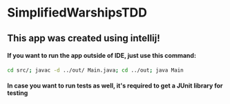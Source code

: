 # SimplifiedWarshipsTDD

## This app was created using intellij!
#### If you want to run the app outside of IDE, just use this command:
```bash
cd src/; javac -d ../out/ Main.java; cd ../out; java Main
```
#### In case you want to run tests as well, it's required to get a JUnit library for testing
